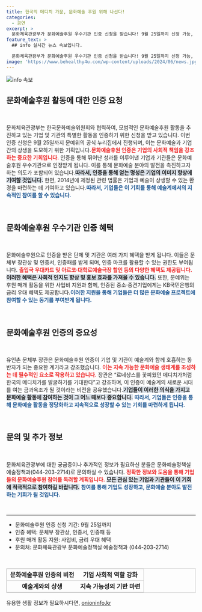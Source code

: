 ```yaml
---
title: 한국의 메디치 가문, 문화예술 후원 위해 나선다!
categories:
  - 공연
excerpt: >
  문화체육관광부가 문화예술후원 우수기관 인증 신청을 받습니다! 9월 25일까지 신청 가능, 인증받으면 다양한 혜택이 기다립니다. 기업과 예술의 동반 성장을 이끌 기회를 놓치지 마세요!
feature_text: >
  ## info 실시간 뉴스 속보입니다.

  문화체육관광부가 문화예술후원 우수기관 인증 신청을 받습니다! 9월 25일까지 신청 가능, 인증받으면 다양한 혜택이 기다립니다. 기업과 예술의 동반 성장을 이끌 기회를 놓치지 마세요!
image: 'https://www.behealthy4u.com/wp-content/uploads/2024/06/news.jpg'
---
```


<p><img src="https://www.behealthy4u.com/wp-content/uploads/2024/06/news.jpg" alt="info 속보" /></p>

<h2 data-ke-size="size26">문화예술후원 활동에 대한 인증 요청</h2>  

<p data-ke-size="size16">&nbsp;</p>  

<p>문화체육관광부는 한국문화예술위원회와 협력하여, 모범적인 문화예술후원 활동을 추진하고 있는 기업 및 기관의 특별한 활동을 인증하기 위한 신청을 받고 있습니다. 이번 인증 신청은 9월 25일까지 문예위의 공식 누리집에서 진행되며, 이는 문화예술과 기업 간의 상생을 도모하기 위한 기획입니다.<b><span style="color: #ee2323;">문화예술후원 인증은 기업의 사회적 책임을 강조하는 중요한 기회입니다.</span></b> 인증을 통해 뛰어난 성과를 이루어낸 기업과 기관들은 문화예술후원 우수기관으로 인정받게 됩니다. 이를 통해 문화예술 분야의 발전을 촉진하고자 하는 의도가 포함되어 있습니다.<b><span style="background-color: #21538527;">따라서, 인증을 통해 얻는 명성은 기업의 이미지 향상에 기여할 것입니다.</span></b> 한편, 2014년에 제정된 관련 법률은 기업과 예술이 상생할 수 있는 환경을 마련하는 데 기여하고 있습니다.<b><span style="color: #1a5490;">따라서, 기업들은 이 기회를 통해 예술계에서의 지속적인 참여를 할 수 있습니다.</span></b>  </p>

<p data-ke-size="size16">&nbsp;</p>  

<h2 data-ke-size="size26">문화예술후원 우수기관 인증 혜택</h2>  

<p data-ke-size="size16">&nbsp;</p>  

<p>문화예술후원으로 인증을 받은 단체 및 기관은 여러 가지 혜택을 받게 됩니다. 이들은 문체부 장관상 및 인증서, 인증패를 받게 되며, 인증 마크를 활용할 수 있는 권한도 부여됩니다. <b><span style="color: #ee2323;">출입국 우대카드 및 아르코·대학로예술극장 할인 등의 다양한 혜택도 제공됩니다.</span></b> <b><span style="background-color: #21538527;">이러한 혜택은 사회적 인지도 향상 및 홍보 효과를 가져올 수 있습니다.</span></b> 또한, 문예위는 후원 매개 활동을 위한 사업비 지원과 함께, 인증된 중소·중견기업에게는 KB국민은행의 금리 우대 혜택도 제공합니다.<b><span style="color: #1a5490;">이러한 지원을 통해 기업들은 더 많은 문화예술 프로젝트에 참여할 수 있는 동기를 부여받게 됩니다.</span></b>  </p>

<p data-ke-size="size16">&nbsp;</p>  

<h2 data-ke-size="size26">문화예술후원 인증의 중요성</h2>  

<p data-ke-size="size16">&nbsp;</p>  

<p>유인촌 문체부 장관은 문화예술후원 인증이 기업 및 기관이 예술계와 함께 호흡하는 동반자가 되는 중요한 계기라고 강조했습니다. <b><span style="color: #ee2323;">이는 지속 가능한 문화예술 생태계를 조성하는 데 필수적인 요소로 작용하고 있습니다.</span></b> 장관은 “르네상스를 꽃피웠던 메디치가처럼 한국의 메디치가를 발굴하기를 기대한다”고 강조하며, 이 인증이 예술계의 새로운 시대를 여는 금과옥조가 될 것이라는 비전을 공유했습니다.<b><span style="background-color: #21538527;">기업들이 이러한 의식을 가지고 문화예술 활동에 참여하는 것이 그 어느 때보다 중요합니다.</span></b> <b><span style="color: #1a5490;">따라서, 기업들은 인증을 통해 문화예술 활동을 정당화하고 지속적으로 성장할 수 있는 기회를 마련하게 됩니다.</span></b>  </p>

<p data-ke-size="size16">&nbsp;</p>  

<h2 data-ke-size="size26">문의 및 추가 정보</h2>  

<p data-ke-size="size16">&nbsp;</p>  

<p>문화체육관광부에 대한 궁금증이나 추가적인 정보가 필요하신 분들은 문화예술정책실 예술정책과(044-203-2714)로 문의하실 수 있습니다. <b><span style="color: #ee2323;">정확한 정보와 도움을 통해 기업들의 문화예술후원 참여를 독려할 계획입니다.</span></b> <b><span style="background-color: #21538527;">모든 관심 있는 기업과 기관들이 이 기회에 적극적으로 참여하길 바랍니다.</span></b> <b><span style="color: #1a5490;">참여를 통해 기업도 성장하고, 문화예술 분야도 발전하는 기회가 될 것입니다.</span></b>  </p>

<p data-ke-size="size16">&nbsp;</p>  

<hr>  

<ul>  
<li>문화예술후원 인증 신청 기간: 9월 25일까지</li>  
<li>인증 혜택: 문체부 장관상, 인증서, 인증패 등</li>  
<li>후원 매개 활동 지원: 사업비, 금리 우대 혜택</li>  
<li>문의처: 문화체육관광부 문화예술정책실 예술정책과 (044-203-2714)</li>  
</ul>  

<p data-ke-size="size16">&nbsp;</p>  

<table style="width: 100%; border: 1px solid #ccc; border-collapse: collapse;">  
<tr style="border: 1px solid #ccc;">  
<td style="text-align: center; height: 17px;"><b>문화예술후원 인증의 비전</b></td>  
<td style="text-align: center; height: 17px;"><b>기업 사회적 역할 강화</b></td>  
</tr>  
<tr style="border: 1px solid #ccc;">  
<td style="text-align: center; height: 17px;"><b>예술계와의 상생</b></td>  
<td style="text-align: center; height: 17px;"><b>지속 가능성의 기반 마련</b></td>  
</tr>  
</table>
유용한 생활 정보가 필요하시다면, <a href="https://onioninfo.kr" rel="dofollow">onioninfo.kr</a>


